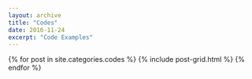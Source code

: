 ```yaml
---
layout: archive
title: "Codes"
date: 2016-11-24
excerpt: "Code Examples"
---
```


<div class="tiles">
{% for post in site.categories.codes %}
  {% include post-grid.html %}
{% endfor %}
</div><!-- /.tiles -->